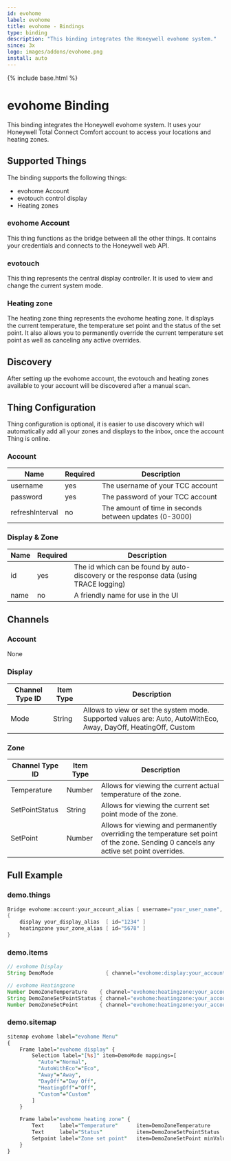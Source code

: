 ```yaml
---
id: evohome
label: evohome
title: evohome - Bindings
type: binding
description: "This binding integrates the Honeywell evohome system."
since: 3x
logo: images/addons/evohome.png
install: auto
---
```


<!-- Attention authors: Do not edit directly. Please add your changes to the appropriate source repository -->

{% include base.html %}

# evohome Binding

This binding integrates the Honeywell evohome system.
It uses your Honeywell Total Connect Comfort account to access your locations and heating zones.

## Supported Things

The binding supports the following things:

- evohome Account
- evotouch control display
- Heating zones

### evohome Account

This thing functions as the bridge between all the other things.
It contains your credentials and connects to the Honeywell web API.

### evotouch

This thing represents the central display controller.
It is used to view and change the current system mode.

### Heating zone

The heating zone thing represents the evohome heating zone.
It displays the current temperature, the temperature set point and the status of the set point.
It also allows you to permanently override the current temperature set point as well as canceling any active overrides.

## Discovery

After setting up the evohome account, the evotouch and heating zones available to your account will be discovered after a manual scan.

## Thing Configuration

Thing configuration is optional, it is easier to use discovery which will automatically add all your zones and displays to the inbox, once the account Thing is online.

### Account

| Name            | Required | Description                                            |
|-----------------|----------|--------------------------------------------------------|
| username        | yes      | The username of your TCC account                       |
| password        | yes      | The password of your TCC account                       |
| refreshInterval | no       | The amount of time in seconds between updates (0-3000) |

### Display &amp; Zone

| Name | Required | Description                                                                            |
|------|----------|----------------------------------------------------------------------------------------|
| id   | yes      | The id which can be found by auto-discovery or the response data (using TRACE logging) |
| name | no       | A friendly name for use in the UI                                                      |

## Channels

### Account

None

### Display

| Channel Type ID | Item Type | Description                                                                                                        |
|-----------------|-----------|--------------------------------------------------------------------------------------------------------------------|
| Mode            | String    | Allows to view or set the system mode. Supported values are: Auto, AutoWithEco, Away, DayOff, HeatingOff, Custom |

### Zone

| Channel Type ID   | Item Type | Description                                                                                                                                                                                                            |
|-------------------|-----------|------------------------------------------------------------------------------------------------------------------------------------------------------------------------------------------------------------------------|
| Temperature       | Number    | Allows for viewing the current actual temperature of the zone.                                                                                                                                                     |
| SetPointStatus    | String    | Allows for viewing the current set point mode of the zone.                                                                                                                                                      |
| SetPoint          | Number    | Allows for viewing and permanently overriding the temperature set point of the zone. Sending 0 cancels any active set point overrides.                                                                                                                                         |

## Full Example

### demo.things

```java
Bridge evohome:account:your_account_alias [ username="your_user_name", password="your_password" ]
{
    display your_display_alias  [ id="1234" ]
    heatingzone your_zone_alias [ id="5678" ]
}
```

### demo.items  

```java
// evohome Display
String DemoMode                 { channel="evohome:display:your_account_alias:your_display_alias:SystemMode" }

// evohome Heatingzone
Number DemoZoneTemperature    { channel="evohome:heatingzone:your_account_alias:your_zone_alias:Temperature" }
String DemoZoneSetPointStatus { channel="evohome:heatingzone:your_account_alias:your_zone_alias:SetPointStatus" }
Number DemoZoneSetPoint       { channel="evohome:heatingzone:your_account_alias:your_zone_alias:SetPoint" }
```

### demo.sitemap

```perl
sitemap evohome label="evohome Menu"
{
    Frame label="evohome display" {
        Selection label="[%s]" item=DemoMode mappings=[
          "Auto"="Normal",
          "AutoWithEco"="Eco",
          "Away"="Away",
          "DayOff"="Day Off",
          "HeatingOff"="Off",
          "Custom"="Custom"
        ]
    }

    Frame label="evohome heating zone" {
        Text     label="Temperature"      item=DemoZoneTemperature      
        Text     label="Status"           item=DemoZoneSetPointStatus   
        Setpoint label="Zone set point"   item=DemoZoneSetPoint minValue=5 maxValue=35 step=0.5
    }
}
```
